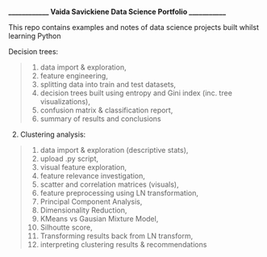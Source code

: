 **____________ Vaida Savickiene Data Science Portfolio ___________**

This repo contains examples and notes of data science projects built whilst learning Python

Decision trees:
> 1. data import & exploration,
> 2. feature engineering,
> 3. splitting data into train and test datasets,
> 4. decision trees built using entropy and Gini index (inc. tree visualizations),
> 5. confusion matrix & classification report,
> 6. summary of results and conclusions
  
2. Clustering analysis: 
> 1. data import & exploration (descriptive stats),
> 2. upload .py script,
> 3. visual feature exploration,
> 4. feature relevance investigation,
> 5. scatter and correlation matrices (visuals),
> 6. feature preprocessing using LN transformation,
> 7. Principal Component Analysis,
> 8. Dimensionality Reduction,
> 9. KMeans vs Gausian Mixture Model,
> 10. Silhoutte score,
> 11. Transforming results back from LN transform,
> 12. interpreting clustering results & recommendations
  
  
